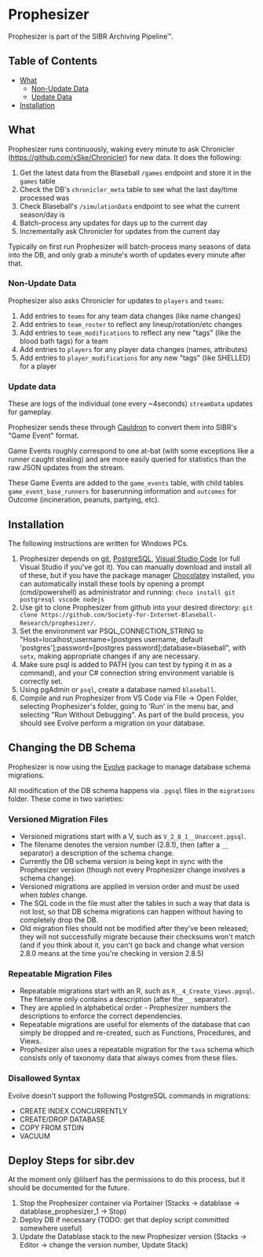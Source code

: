 # Prophesizer

Prophesizer is part of the SIBR Archiving Pipeline™.

## Table of Contents
  * [What](#what)
    * [Non-Update Data](#non-update-data)
    * [Update Data](#update-data)
  * [Installation](#installation)


## What

Prophesizer runs continuously, waking every minute to ask Chronicler (https://github.com/xSke/Chronicler) for new data.
It does the following:

1) Get the latest data from the Blaseball `/games` endpoint and store it in the `games` table
2) Check the DB's `chronicler_meta` table to see what the last day/time processed was
3) Check Blaseball's `/simulationData` endpoint to see what the current season/day is
4) Batch-process any updates for days up to the current day
5) Incrementally ask Chronicler for updates from the current day

Typically on first run Prophesizer will batch-process many seasons of data into the DB, and only grab a minute's worth of updates every minute after that.

### Non-Update Data

Prophesizer also asks Chronicler for updates to `players` and `teams`:

1) Add entries to `teams` for any team data changes (like name changes)
2) Add entries to `team_roster` to reflect any lineup/rotation/etc changes
3) Add entries to `team_modifications` to reflect any new "tags" (like the blood bath tags) for a team
4) Add entries to `players` for any player data changes (names, attributes)
5) Add entries to `player_modifications` for any new "tags" (like SHELLED) for a player

### Update data

These are logs of the individual (one every ~4seconds) `streamData` updates for gameplay.

Prophesizer sends these through [Cauldron](https://github.com/Society-for-Internet-Blaseball-Research/Cauldron) to convert them into SIBR's "Game Event" format.

Game Events roughly correspond to one at-bat (with some exceptions like a runner caught stealing) and are more easily queried for statistics than the raw JSON updates from the stream.

These Game Events are added to the `game_events` table, with child tables `game_event_base_runners` for baserunning information and `outcomes` for Outcome (incineration, peanuts, partying, etc).

## Installation

The following instructions are written for Windows PCs.

1. Prophesizer depends on [git](https://git-scm.com/), [PostgreSQL](https://www.postgresql.org/), [Visual Studio Code](https://code.visualstudio.com/) (or full Visual Studio if you've got it). You can manually download and install all of these, but if you have the package manager [Chocolatey](https://chocolatey.org/) installed, you can automatically install these tools by opening a prompt (cmd/powershell) as administrator and running: `choco install git postgresql vscode nodejs`
2. Use git to clone Prophesizer from github into your desired directory: `git clone https://github.com/Society-for-Internet-Blaseball-Research/prophesizer/`. 
3. Set the environment var PSQL_CONNECTION_STRING to "Host=localhost;username=[postgres username, default 'postgres'];password=[postgres password];database=blaseball", with `setx`, making appropriate changes if any are necessary.
5. Make sure psql is added to PATH (you can test by typing it in as a command), and your C# connection string environment variable is correctly set.
6. Using pgAdmin or `psql`, create a database named `blaseball`.
7. Compile and run Prophesizer from VS Code via File -> Open Folder, selecting Prophesizer's folder, going to 'Run' in the menu bar, and selecting "Run Without Debugging". As part of the build process, you should see Evolve perform a migration on your database.

## Changing the DB Schema

Prophesizer is now using the [Evolve](https://evolve-db.netlify.app/) package to manage database schema migrations.

All modification of the DB schema happens via `.pgsql` files in the `migrations` folder.
These come in two varieties:

### Versioned Migration Files

- Versioned migrations start with a V, such as `V_2_8_1__Unaccent.pgsql`.
- The filename denotes the version number (2.8.1), then (after a `__` separator) a description of the schema change.
- Currently the DB schema version is being kept in sync with the Prophesizer version (though not every Prophesizer change involves a schema change).
- Versioned migrations are applied in version order and must be used when *tables* change.
- The SQL code in the file must alter the tables in such a way that data is not lost, so that DB schema migrations can happen without having to completely drop the DB.
- Old migration files should not be modified after they've been released; they will not successfully migrate because their checksums won't match (and if you think about it, you can't go back and change what version 2.8.0 means at the time you're checking in version 2.8.5)

### Repeatable Migration Files

- Repeatable migrations start with an R, such as `R__4_Create_Views.pgsql`. The filename only contains a description (after the `__` separator).
- They are applied in alphabetical order - Prophesizer numbers the descriptions to enforce the correct dependencies.
- Repeatable migrations are useful for elements of the database that can simply be dropped and re-created, such as Functions, Procedures, and Views.
- Prophesizer also uses a repeatable migration for the `taxa` schema which consists only of taxonomy data that always comes from these files.

### Disallowed Syntax

Evolve doesn't support the following PostgreSQL commands in migrations:
- CREATE INDEX CONCURRENTLY
- CREATE/DROP DATABASE
- COPY FROM STDIN
- VACUUM

## Deploy Steps for sibr.dev

At the moment only @lilserf has the permissions to do this process, but it should be documented for the future.

1. Stop the Prophesizer container via Portainer (Stacks -> datablase -> datablase_prophesizer_1 -> Stop)
2. Deploy DB if necessary (TODO: get that deploy script committed somewhere useful)
3. Update the Datablase stack to the new Prophesizer version (Stacks -> Editor -> change the version number, Update Stack)

